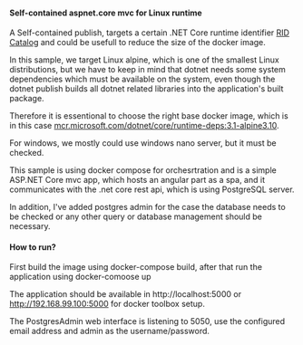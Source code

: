 #### Self-contained aspnet.core mvc for Linux runtime

A Self-contained publish, targets a certain .NET Core runtime identifier [RID Catalog](https://docs.microsoft.com/en-us/dotnet/core/rid-catalog) and could be usefull to reduce the size of the docker image.

In this sample, we target Linux alpine, which is one of the smallest Linux distributions, but we have to keep in mind that dotnet needs some system dependencies which must be available on the system, even though the dotnet publish builds all dotnet related libraries into the application's built package. 

Therefore it is essentional to choose the right base docker image, which is in this case [mcr.microsoft.com/dotnet/core/runtime-deps:3.1-alpine3.10](https://hub.docker.com/_/microsoft-dotnet-core-runtime-deps/).

For windows, we mostly could use windows nano server, but it must be checked.

This sample is using docker compose for orchesrtration and is a simple ASP.NET Core mvc app, which hosts an angular part as a spa, and it communicates with the .net core rest api, which is using PostgreSQL server.

In addition, I've added postgres admin for the case the database needs to be checked or any other query or database management should be necessary.

#### How to run?

First build the image using docker-compose build, after that run the application using docker-comoose up

The application should be available in http://localhost:5000 or http://192.168.99.100:5000 for docker toolbox setup.

The PostgresAdmin web interface is listening to 5050, use the configured email address and admin as the username/password.